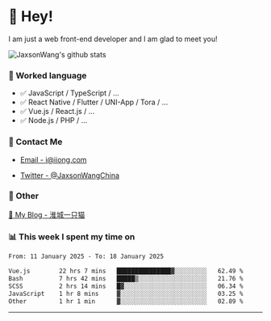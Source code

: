 # 👋 Hey!

I am just a web front-end developer and I am glad to meet you!

![JaxsonWang's github stats](https://github-readme-stats.vercel.app/api?username=JaxsonWang&&show_icons=true&&title_color=1abc9c&&icon_color=1abc9c)


### 📝 Worked language

- ✅ JavaScript / TypeScript / ...
- ✅ React Native / Flutter / UNI-App / Tora / ...
- ✅ Vue.js / React.js / ...
- ✅ Node.js / PHP / ...

### 📮 Contact Me

- [Email - i@iiong.com](mailto:i@iiong.com)

- [Twitter - @JaxsonWangChina](https://twitter.com/JaxsonWangChina)

### 🤪 Other

[📌 My Blog - 淮城一只猫](https://iiong.com)

### 📊 This week I spent my time on

<!--START_SECTION:waka-->

```txt
From: 11 January 2025 - To: 18 January 2025

Vue.js        22 hrs 7 mins   ███████████████▓░░░░░░░░░   62.49 %
Bash          7 hrs 42 mins   █████▒░░░░░░░░░░░░░░░░░░░   21.76 %
SCSS          2 hrs 14 mins   █▓░░░░░░░░░░░░░░░░░░░░░░░   06.34 %
JavaScript    1 hr 8 mins     ▓░░░░░░░░░░░░░░░░░░░░░░░░   03.25 %
Other         1 hr 1 min      ▓░░░░░░░░░░░░░░░░░░░░░░░░   02.89 %
```

<!--END_SECTION:waka-->

---
